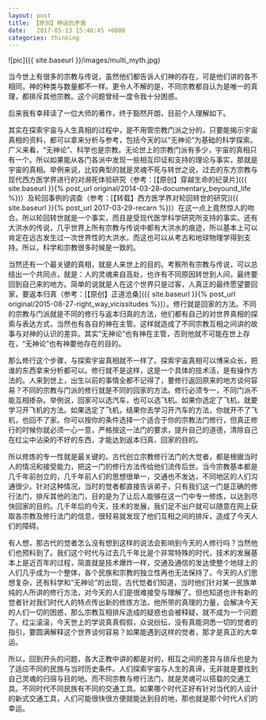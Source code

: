 ```yaml
---
layout: post
title: 【原创】神话的矛盾
date:   2017-05-13 15:46:45 +0800
categories: thinking
---
```


![pic]({{ site.baseurl }}/images/multi_myth.jpg)<br>

当今世上有很多的宗教与传说，虽然他们都告诉人们神的存在，可是他们讲的各不相同，神的种类与数量都不一样。更令人不解的是，不同宗教都自认为是唯一的真理，都排斥其他宗教。这个问题曾经一度令我十分困惑。

后来我有幸拜读了一位大师的著作，终于豁然开朗，目前个人理解如下。

其实在探索宇宙与人生真相的过程中，是不用管宗教门派之分的，只要能揭示宇宙真相的资料，都可以拿来分析与参考，包括今天的以“无神论”为基础的科学探索。广义来看，“无神论”、科学也是宗教。无论世上的宗教门派有多少，宇宙的真相只有一个。所以如果能从各门各派中发现一些相互印证和支持的理论与事实，那就是宇宙的真相。举例来说，比较典型的就是灵魂不死与转世之说，过去的东方宗教与现代西方医学界进行的对濒死体验研究（参考：[【原创】穿越生命的纪录片]({{ site.baseurl }}{% post_url original/2014-03-28-documentary_beyound_life %})）及轮回事例的调查（参考：[【转载】西方医学界对轮回转世的研究]({{ site.baseurl }}{% post_url 2017-03-29-recarn %})）在这一点上竟然惊人的吻合。所以轮回转世就是一个事实，而且是受现代医学科学研究所支持的事实。还有大洪水的传说，几乎世界上所有宗教与传说中都有大洪水的痕迹，所以基本上可以肯定在远古发生过一次世界性的大洪水，而这也可以从考古和地球物理学得到支持。所以，科学和宗教很多时候是一致的。

当然还有一个最关键的真相，就是人来世上的目的。考察所有宗教与传说，可以总结出一个共同点，就是：人的灵魂来自高处，也许有不同原因转世到人间，最终要回到自己来的地方。简单的说就是人在这个世界只是过客，人真正的最终愿望要回家，要返本归真（参考：[【原创】正道沧桑]({{ site.baseurl }}{% post_url original/2015-08-27-right_way_vicissitudes %})）。修行就是回家的方法。不同的宗教与门派就是不同的修行与返本归真的方法，他们都有自己的对世界真相的探索与表达方式，当然也有各自的神在主管。这样就造成了不同宗教互相之间讲的故事与对神的认识的差异。其实“无神论”也有神在主管，否则他就不可能在世上存在，“无神论”也有神要他存在的目的。

那么修行这个步骤，与探索宇宙真相就不一样了。探索宇宙真相可以博采众长，把谁的东西拿来分析都可以。修行就不是这样，这是一个具体的技术活，是有操作方法的。人来到世上，出生以前的事情全都不记得了，要修行返回原来的地方谈何容易？不同的宗教与门派的修行就是不同的回家的方法。修行必须专一，不同门派不能互相掺杂。举例说，回家可以选汽车，也可以选飞机。如果你选定了飞机，就要学习开飞机的方法。如果选定了飞机，结果你去学习开汽车的方法，你就开不了飞机，也回不了家。你可以按你的条件选择一个适合于你的宗教法门修行，但真正修行的时候你就必须一心一意，严格按这一法门的要求，提升自己的道德，清除自己在红尘中沾染的不好的东西，才能达到返本归真、回家的目的。

所以修炼的专一性就是最关键的。古代创立宗教修行法门的大觉者，都是根据当时人的情况和接受能力，把这一门的修行方法传给他们流传后世。当今宗教基本都是几千年前创立的，几千年前人们的思想很单一，交通也不发达，不同地区的人们沟通很少。针对这种情况，当时的觉者都直接告诉弟子，只有我们这一门是正确的修行法门，排斥其他的法门，目的是为了让后人能够在这一门中专一修炼，以达到尽快回家的目的。几千年后的今天，技术的发展，我们足不出户就可以随意在网上获取各宗教及修行法门的信息，很轻易就发现了他们互相之间的排斥，造成了今天人们的障碍。

有人想，那古代的觉者怎么没有想到这样的说法会影响到今天的人修行吗？当然他们也预料到了。我们这个时代与过去几千年比是个非常特殊的时代，技术的发展基本上是近百年的过程，简直就是技术爆炸一样，交通及通信的发达使整个地球上的人们几乎成为一个整体，各个民族和宗教的独立性再也无法保持了。今天的人们思想复杂，还有科学和“无神论”的出现，古代觉者们知道，当时他们针对某一民族单纯的人所讲的修行方法，对今天的人们是很难接受与理解了。但也知道也许有新的觉者针对我们时代人的特点传出新的修炼方法，他所带的真理的力量，会解决今天的人们一切的困惑，那么宗教互相排斥造成的疑惑也会被释疑，就不成为一个问题了。红尘滚滚，今天世上的学说真真假假，众说纷纭，没有真能洞悉一切的觉者的指引，要圆满解释这个世界谈何容易？如果能遇到这样的觉者，那才是真正的大幸运。

所以，回到开头的问题，各大正教中讲的都是对的，相互之间的差异与排斥也是为了适应不同的民族与当时历史条件。人们探索宇宙与人生的真谛，无非就是要找到自己灵魂的归宿与目的地。而不同宗教与修行法门，就是灵魂可以搭载的交通工具。不同时代不同民族有不同的交通工具。如果哪个时代正好有针对当代的人设计的新式交通工具，人们可能很快很方便就能达到目的地，那也就是那个时代人们的幸运。
